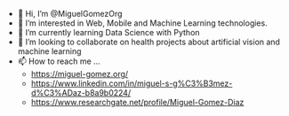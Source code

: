 - 👋 Hi, I’m @MiguelGomezOrg
- 👀 I’m interested in Web, Mobile and Machine Learning technologies.  
- 🌱 I’m currently learning Data Science with Python
- 💞️ I’m looking to collaborate on health projects about artificial vision and machine learning
- 📫 How to reach me ...
    - <https://miguel-gomez.org/>
    - <https://www.linkedin.com/in/miguel-s-g%C3%B3mez-d%C3%ADaz-b8a9b0224/>
    - https://www.researchgate.net/profile/Miguel-Gomez-Diaz


<!---
MiguelGomezOrg/MiguelGomezOrg is a ✨ special ✨ repository because its `README.md` (this file) appears on your GitHub profile.
You can click the Preview link to take a look at your changes.
--->

